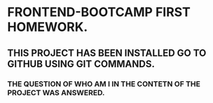 # FRONTEND-BOOTCAMP FIRST HOMEWORK.

## THIS PROJECT HAS BEEN INSTALLED GO TO GITHUB USING GIT COMMANDS.

### THE QUESTION OF WHO AM I IN THE CONTETN OF THE PROJECT WAS ANSWERED.